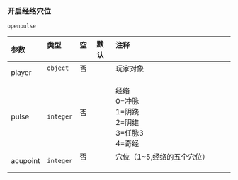 ### 开启经络穴位

`openpulse`

| 参数     | 类型      | 空   | 默认 | 注释                                                    |
| :------- | :-------- | :--- | :--- | :------------------------------------------------------ |
| player   | `object`  | 否   |      | 玩家对象                                                |
| pulse    | `integer` | 否   |      | 经络<br />0=冲脉<br />1=阴跷<br />2=阴维<br />3=任脉3<br />4=奇经 |
| acupoint | `integer` | 否   |      | 穴位（1~5,经络的五个穴位）                              |

